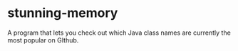 # stunning-memory
A program that lets you check out which Java class names are currently the most popular on GIthub.
